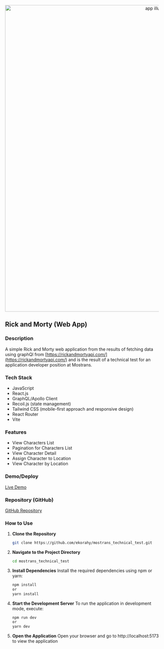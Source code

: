 <div align="center">
  <img src="https://github.com/user-attachments/assets/29fcb162-ea9d-40e7-97eb-3331f29694f1" alt="app illustration" width=1000>
</div>

## Rick and Morty (Web App)

### Description
A simple Rick and Morty web application from the results of fetching data using graphQl from [https://rickandmortyapi.com/](https://rickandmortyapi.com/) and is the result of a technical test for an application developer position at Mostrans.

### Tech Stack
- JavaScript
- React.js
- GraphQL/Apollo Client
- Recoil.js (state management)
- Tailwind CSS (mobile-first approach and responsive design)
- React Router
- Vite

### Features
- View Characters List
- Pagination for Characters List
- View Character Detail
- Assign Character to Location
- View Character by Location

### Demo/Deploy
[Live Demo](https://mostrans-technical-test.vercel.app/)

### Repository (GitHub)
[GitHub Repository](https://github.com/ekorahy/mostrans_technical_test)

### How to Use

1. **Clone the Repository**
   ```bash
   git clone https://github.com/ekorahy/mostrans_technical_test.git

2. **Navigate to the Project Directory**
   ```bash
   cd mostrans_technical_test
3. **Install Dependencies**
   Install the required dependencies using npm or yarn:
   ```bash
   npm install
   or
   yarn install
4. **Start the Development Server**
   To run the application in development mode, execute:
   ```bash
   npm run dev
   or
   yarn dev
5. **Open the Application**
   Open your browser and go to http://localhost:5173 to view the application
   
